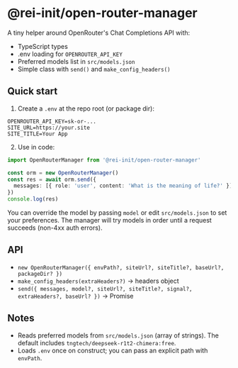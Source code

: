 # @rei-init/open-router-manager

A tiny helper around OpenRouter's Chat Completions API with:

- TypeScript types
- .env loading for `OPENROUTER_API_KEY`
- Preferred models list in `src/models.json`
- Simple class with `send()` and `make_config_headers()`

## Quick start

1. Create a `.env` at the repo root (or package dir):

```
OPENROUTER_API_KEY=sk-or-...
SITE_URL=https://your.site
SITE_TITLE=Your App
```

2. Use in code:

```ts
import OpenRouterManager from '@rei-init/open-router-manager'

const orm = new OpenRouterManager()
const res = await orm.send({
  messages: [{ role: 'user', content: 'What is the meaning of life?' }]
})
console.log(res)
```

You can override the model by passing `model` or edit `src/models.json` to set your preferences. The manager will try models in order until a request succeeds (non-4xx auth errors).

## API

- `new OpenRouterManager({ envPath?, siteUrl?, siteTitle?, baseUrl?, packageDir? })`
- `make_config_headers(extraHeaders?)` → headers object
- `send({ messages, model?, siteUrl?, siteTitle?, signal?, extraHeaders?, baseUrl? })` → Promise<any>

## Notes

- Reads preferred models from `src/models.json` (array of strings). The default includes `tngtech/deepseek-r1t2-chimera:free`.
- Loads `.env` once on construct; you can pass an explicit path with `envPath`.